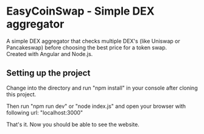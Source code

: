 # EasyCoinSwap - Simple DEX aggregator
A simple DEX aggregator that checks multiple DEX's (like Uniswap or Pancakeswap) before choosing the best price for a token swap.  
Created with Angular and Node.js.

## Setting up the project
Change into the directory and run "npm install" in your console after cloning this project.

Then run "npm run dev" or "node index.js" and open your browser with following url: "localhost:3000"

That's it. Now you should be able to see the website.